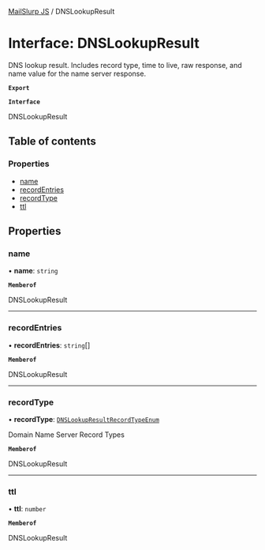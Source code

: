 [MailSlurp JS](../README.md) / DNSLookupResult

# Interface: DNSLookupResult

DNS lookup result. Includes record type, time to live, raw response, and name value for the name server response.

**`Export`**

**`Interface`**

DNSLookupResult

## Table of contents

### Properties

- [name](DNSLookupResult.md#name)
- [recordEntries](DNSLookupResult.md#recordentries)
- [recordType](DNSLookupResult.md#recordtype)
- [ttl](DNSLookupResult.md#ttl)

## Properties

### name

• **name**: `string`

**`Memberof`**

DNSLookupResult

___

### recordEntries

• **recordEntries**: `string`[]

**`Memberof`**

DNSLookupResult

___

### recordType

• **recordType**: [`DNSLookupResultRecordTypeEnum`](../enums/DNSLookupResultRecordTypeEnum.md)

Domain Name Server Record Types

**`Memberof`**

DNSLookupResult

___

### ttl

• **ttl**: `number`

**`Memberof`**

DNSLookupResult

